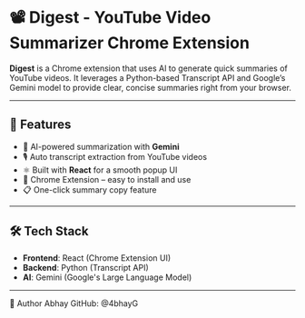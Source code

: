# 📽️ Digest - YouTube Video Summarizer Chrome Extension

**Digest** is a Chrome extension that uses AI to generate quick summaries of YouTube videos. It leverages a Python-based Transcript API and Google’s Gemini model to provide clear, concise summaries right from your browser.

---

## 🚀 Features

- 🧠 AI-powered summarization with **Gemini**
- 🎙️ Auto transcript extraction from YouTube videos
- ⚛️ Built with **React** for a smooth popup UI
- 🧩 Chrome Extension – easy to install and use
- 📋 One-click summary copy feature

---

## 🛠️ Tech Stack

- **Frontend**: React (Chrome Extension UI)
- **Backend**: Python (Transcript API)
- **AI**: Gemini (Google's Large Language Model)

---
👤 Author
Abhay
GitHub: @4bhayG
